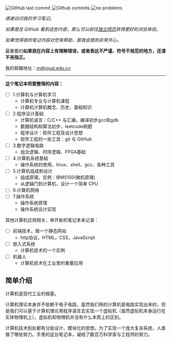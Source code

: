 
![GitHub last commit](https://badgen.net/github/last-commit/Meng2025/computer-technology/main)
![Github commits](https://badgen.net/github/commits/Meng2025/computer-technology/main)
![no problems](https://badgen.net/badge/no%20problem/(maybe)/red)

*感谢访问我的学习笔记。*

*如果是在 GitHub 看到这些内容，那么可以前往[独立网页](https://xu.yumeng.tech/computer-technology)获得更好的浏览体验。*

*如果觉得我的笔记内容对您有帮助，那我会感到非常开心。*

最重要的**如果我在内容上有理解错误，或者表达不严谨、符号不规范的地方，还请不吝指正。**

我的邮箱地址：<m@njust.edu.cn>

---

**这个笔记本将要整理的内容：**

- [ ] 1.计算机与计算机学习
  - 计算机专业与计算机课程
  - 计算机计算机概念、历史、基础知识
- [ ] 2.程序设计基础
  - 计算机语言：C/C++ 与汇编，编译初步gcc和gdb
  - 数据结构和算法初步，leetcode刷题
  - 程序设计：软件工程及设计思想
  - 软件工程的一些工具：git 与 GitHub
- [ ] 3.数字逻辑电路
  - 组合逻辑、时序逻辑、FPGA基础
- [ ] 4.计算机系统基础
  - 操作系统的使用，linux、shell、gcc、各种工具
- [ ] 5.计算机组成和设计
  - 组成原理，实例：IBM5150(微机原理)
  - 从逻辑门到计算机，设计一个简单 CPU
- [ ] 6.计算机网络
- [ ] 7.操作系统
  - 操作系统原理
  - 操作系统设计实现


其他计算机应用相关，单开新的笔记本来记录：
- [ ] 前端技术，做一个静态网站
  - http协议，HTML，CSS，JavaScript
- [ ] 嵌入式系统
  - 计算机技术的一个实例
- [ ] 机器人
  - 计算机技术在工业里的重要应用

## 简单介绍

<!--2022.8.22看了一些jyy的计算机系统基础习题课的想法-->
计算机是现代工业的根基。

计算机理论本身并不依赖于电子电路，虽然我们用的计算机是电路实现出来的，但是我们可以基于计算机理论用程序语言去实现一个虚拟机（虽然虚拟机本身运行在实体物理机上）。虚拟机和物理机并没有什么本质上的区别。

计算机技术到处都有分层设计、模块化的思想。为了实现一个庞大复杂系统，人类做了哪些努力。手里的这台笔记本，凝结了数百万科学家与工程师的努力。


